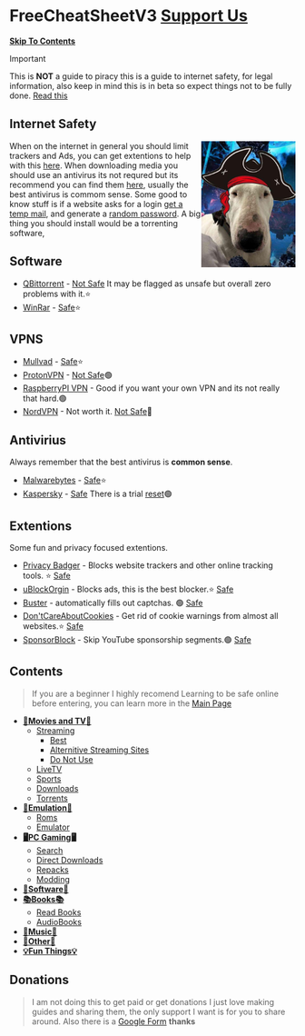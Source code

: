 # FreeCheatSheetV3             [Support Us](https://github.com/FreeCheatSheet/FreeCheatSheetGuide/blob/main/README.md#donations)
[**Skip To Contents**](#contents)

> [!IMPORTANT]
> This is **NOT** a guide to piracy this is a guide to internet safety, for legal information, also keep in mind this is in beta so expect things not to be fully done. [Read this](https://github.com/FreeCheatSheet/FreeCheatSheetGuide/blob/main/LICENSE)

## Internet Safety
<img align="right" width="33%" src="https://github.com/FreeCheatSheet/FreeCheatSheetGuide/blob/main/Pirate_Bronk_2.jpg">

When on the internet in general you should limit trackers and Ads, you can get extentions to help with this [here](https://github.com/FreeCheatSheet/FreeCheatSheetGuide/blob/main/README.md#extentions). When downloading media you should use an antivirus its not requred but its recommend you can find them [here](https://github.com/FreeCheatSheet/FreeCheatSheetGuide#antivirius), usually the best antivirus is commom sense. Some good to know stuff is if a website asks for a login [get a temp mail](https://temp-mail.org/en/), and generate a [random password](https://www.avast.com/en-us/random-password-generator#pc). A big thing you should install would be a torrenting software, 

## Software
- [QBittorrent](https://www.qbittorrent.org/download) - [Not Safe](https://www.qbittorrent.org/download) It may be flagged as unsafe but overall zero problems with it.⭐
- [WinRar](https://www.win-rar.com/start.html?&L=0) - [Safe](https://www.urlvoid.com/scan/win-rar.com/)⭐
## VPNS
- [Mullvad](https://mullvad.net/en) - [Safe](https://www.urlvoid.com/scan/mullvad.net/)⭐
- [ProtonVPN](https://protonvpn.com/pricing) - [Not Safe](https://www.urlvoid.com/scan/protonvpn.com/)🟢
- [RaspberryPI VPN](https://www.youtube.com/watch?v=rtUl7BfCNMY) - Good if you want your own VPN and its not really that hard.🟢
- [NordVPN](https://nordvpn.com/) - Not worth it. [Not Safe](https://www.urlvoid.com/scan/nordvpn.com/)🔴
## Antivirius
Always remember that the best antivirus is **common sense**.
- [Malwarebytes](https://www.malwarebytes.com/mwb-download/thankyou) - [Safe](https://www.urlvoid.com/scan/malwarebytes.com/)⭐
- [Kaspersky](https://usa.kaspersky.com/downloads/free-antivirus) - [Safe](https://www.urlvoid.com/scan/usa.kaspersky.com/) There is a trial [reset](https://www.youtube.com/watch?v=RGcabZROdVc&t=534s)🟢

## Extentions
Some fun and privacy focused extentions.
- [Privacy Badger](https://privacybadger.org/) -  Blocks website trackers and other online tracking tools. ⭐ [Safe](https://www.urlvoid.com/scan/privacybadger.org/)
- [uBlockOrgin](https://github.com/gorhill/uBlock) - Blocks ads, this is the best blocker.⭐ [Safe](https://www.urlvoid.com/scan/github.com/)
- [Buster](https://github.com/dessant/buster) - automatically fills out captchas. 🟢 [Safe](https://www.urlvoid.com/scan/github.com/)
- [Don'tCareAboutCookies](https://github.com/OhMyGuus/I-Still-Dont-Care-About-Cookies) - Get rid of cookie warnings from almost all websites.⭐ [Safe](https://www.urlvoid.com/scan/github.com/)
- [SponsorBlock](https://sponsor.ajay.app/) - Skip YouTube sponsorship segments.🟢 [Safe](https://www.urlvoid.com/scan/sponsor.ajay.app/)

## Contents
> If you are a beginner I highly recomend Learning to be safe online before entering, you can learn more in the [Main Page](https://github.com/FreeCheatSheet/FreeCheatSheetGuide/blob/main/README.md#internet-safety)
- **[🍿Movies and TV🍿](https://github.com/FreeCheatSheet/FreeCheatSheetGuide/blob/main/Streaming.md)**
  - [Streaming](https://github.com/FreeCheatSheet/FreeCheatSheetGuide/blob/main/Streaming.md#streaming)
    - [Best](https://github.com/FreeCheatSheet/FreeCheatSheetGuide/blob/main/Streaming.md#best)
    - [Alternitive Streaming Sites](https://github.com/FreeCheatSheet/FreeCheatSheetGuide/blob/main/Streaming.md#alternitive-streaming-sites)
    - [Do Not Use](https://github.com/FreeCheatSheet/FreeCheatSheetGuide/blob/main/Streaming.md#do-not-use-any-of-these)  
  - [LiveTV](https://github.com/FreeCheatSheet/FreeCheatSheetGuide/blob/main/Streaming.md#livetv)
  - [Sports](https://github.com/FreeCheatSheet/FreeCheatSheetGuide/blob/main/Streaming.md#sports)
  - [Downloads](https://github.com/FreeCheatSheet/FreeCheatSheetGuide/blob/main/Streaming.md#downloads)
  - [Torrents](https://github.com/FreeCheatSheet/FreeCheatSheetGuide/blob/main/Streaming.md#torrents)
- **[💾Emulation💾](https://github.com/FreeCheatSheet/FreeCheatSheetGuide/blob/main/Emulation.md)**
  - [Roms](https://github.com/FreeCheatSheet/FreeCheatSheetGuide/blob/main/Emulation.md#roms)
  - [Emulator](https://github.com/FreeCheatSheet/FreeCheatSheetGuide/blob/main/Emulation.md#emulators) 
- **[🖥️PC Gaming🖥️](https://github.com/FreeCheatSheet/FreeCheatSheetGuide/blob/main/PCGaming.md)**
  - [Search](https://github.com/FreeCheatSheet/FreeCheatSheetGuide/blob/main/PCGaming.md#videogame-search)
  - [Direct Downloads](https://github.com/FreeCheatSheet/FreeCheatSheetGuide/blob/main/PCGaming.md#direct-downloads)
  - [Repacks](https://github.com/FreeCheatSheet/FreeCheatSheetGuide/blob/main/PCGaming.md#repack)
  - [Modding](https://github.com/FreeCheatSheet/FreeCheatSheetGuide/blob/main/PCGaming.md#modding)
- **[📁Software📁](https://github.com/FreeCheatSheet/FreeCheatSheetGuide/blob/main/Software.md)**
- **[📚Books📚](https://github.com/FreeCheatSheet/FreeCheatSheetGuide/blob/main/Books.md)**
  - [Read Books](https://github.com/FreeCheatSheet/FreeCheatSheetGuide/blob/main/Books.md#readbooks)
  - [AudioBooks](https://github.com/FreeCheatSheet/FreeCheatSheetGuide/blob/main/Books.md#audiobooks)
- **[🎵Music🎵](https://github.com/FreeCheatSheet/FreeCheatSheetGuide/blob/main/Music.md)**
- **[💽Other💽](https://github.com/FreeCheatSheet/FreeCheatSheetGuide/blob/main/Other.md)**
- **[💡Fun Things💡](https://github.com/FreeCheatSheet/FreeCheatSheetGuide/blob/main/Fun.md)**
## Donations 
> I am not doing this to get paid or get donations I just love making guides and sharing them, the only support I want is for you to share around. Also there is a [Google Form](https://forms.gle/YxBvMq8PBgZGTYyB9) **thanks**
